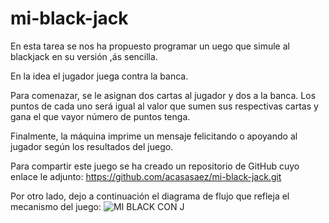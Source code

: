 # mi-black-jack
En esta tarea se nos ha propuesto programar un uego que simule al blackjack en su versión ,ás sencilla.

En la idea el jugador juega contra la banca.

Para comenazar, se le asignan dos cartas al jugador y dos a la banca. Los puntos de cada uno será igual al valor que sumen sus respectivas cartas y gana el que vayor número de puntos tenga.

Finalmente, la máquina imprime un mensaje felicitando o apoyando al jugador según los resultados del juego.

Para compartir este juego se ha creado un repositorio de GitHub cuyo enlace le adjunto: https://github.com/acasasaez/mi-black-jack.git

Por otro lado, dejo a continuación el diagrama de flujo que refleja el mecanismo del juego:
![MI BLACK CON J](https://user-images.githubusercontent.com/91721826/143073262-711425c4-ef70-432d-b398-e62691ca7e42.jpg)
